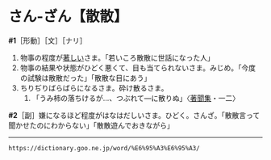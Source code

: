 # さん‐ざん【散散】

**\#1**［形動］［文］［ナリ］
1.  物事の程度が[著しい](いちじるしい（著しい）)さま。「若いころ散散に世話になった人」
2.  物事の結果や状態がひどく悪くて、目も当てられないさま。みじめ。「今度の試験は散散だった」「散散な目にあう」
3.  ちりぢりばらばらになるさま。砕け散るさま。    
    1.  「うみ柿の落ちけるが…、つぶれて―に散りぬ」〈[著聞集](https://dictionary.goo.ne.jp/word/%E5%8F%A4%E4%BB%8A%E8%91%97%E8%81%9E%E9%9B%86/#jn-78311)・一二〉
        

**\#2**［副］嫌になるほど程度がはなはだしいさま。ひどく。さんざ。「散散言って聞かせたのにわからない」「散散遊んでおきながら」

---
`https://dictionary.goo.ne.jp/word/%E6%95%A3%E6%95%A3/`